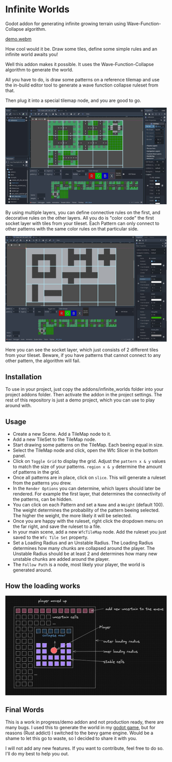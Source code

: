 # Infinite Worlds

Godot addon for generating infinite growing terrain using Wave-Function-Collapse algorithm.

[demo.webm](https://github.com/Lommix/infinite_worlds/assets/84206502/b6d2381a-fa34-48ba-8079-87f886f27c6c)

How cool would it be. Draw some tiles, define some simple rules and an infinite world awaits you!

Well this addon makes it possible. It uses the Wave-Function-Collapse algorithm to generate the world.

All you have to do, is draw some patterns on a reference tilemap and use the in-build editor tool to generate a wave function collapse ruleset from that.

Then plug it into a special tilemap node, and you are good to go.

![editor](docs/editor.jpeg)

By using multiple layers, you can define connective rules on the first, and decorative rules on the other layers. All you do is "color code" the first socket layer with tiles from your tileset.
Each Pattern can only connect to other patterns with the same color rules on that particular side.

![rules](docs/sockets.jpeg)

Here you can see the socket layer, which just consists of 2 different tiles from your tileset. Beware, if you have patterns that cannot connect to any other pattern, the algorithm will fail.

## Installation

To use in your project, just copy the addons/infinite_worlds folder into your project addons folder. Then activate the addon in the project settings.
The rest of this repository is just a demo project, which you can use to play around with.

## Usage

-   Create a new Scene. Add a TileMap node to it.
-   Add a new TileSet to the TileMap node.
-   Start drawing some patterns on the TileMap. Each beeing equal in size.
-   Select the TileMap node and click, open the Wfc Slicer in the bottom panel.
-   Click on `Toggle Grid` to display the grid. Adjust the `pattern x & y` values to match the size of your patterns. `region x & y` determine the amount of patterns in the grid.
-   Once all patterns are in place, click on `slice`. This will generate a ruleset from the patterns you drew.
-   In the `Render Options` you can determine, which layers should later be rendered. For example the first layer, that determines the connectivity of the patterns, can be hidden.
-   You can click on each Pattern and set a `Name` and a `Weight` (default 100). The weight determines the probability of the pattern beeing selected. The higher the weight, the more likely it will be selected.
-   Once you are happy with the ruleset, right click the dropdown menu on the far right, and save the ruleset to a file.
-   In your main scene, add a new `WfcTileMap` node. Add the ruleset you just saved to the `Wfc Tile Set` property.
-   Set a Loading Radius and an Unstable Radius. The Loading Radius determines how many chunks are collapsed around the player. The Unstable Radius should be at least 2 and determines how many new unstable chunks are added around the player.
-   The `Follow Path` is a node, most likely your player, the world is generated around.

## How the loading works

![loading](docs/loading.jpeg)

## Final Words

This is a work in progress/demo addon and not production ready, there are many bugs. I used this to generate the world in my [godot game](https://youtu.be/3B0e7ffAoKQ?t=48), but for reasons (Rust addict) I switched
to the bevy game engine. Would be a shame to let this go to waste, so I decided to share it with you.

I will not add any new features. If you want to contribute, feel free to do so. I'll do my best to help you out.
